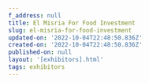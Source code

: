 ```yaml
---
f_address: null
title: El Misria For Food Investment
slug: el-misria-for-food-investment
updated-on: '2022-10-04T22:48:50.836Z'
created-on: '2022-10-04T22:48:50.836Z'
published-on: null
layout: '[exhibitors].html'
tags: exhibitors
---
```




